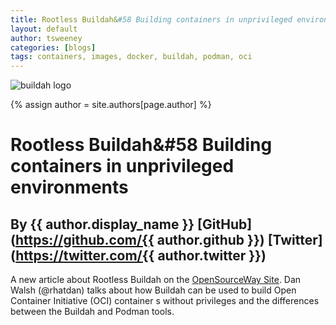```yaml
---
title: Rootless Buildah&#58 Building containers in unprivileged environments 
layout: default
author: tsweeney
categories: [blogs]
tags: containers, images, docker, buildah, podman, oci
---
```

![buildah logo](https://buildah.io/images/buildah.png)

{% assign author = site.authors[page.author] %}
# Rootless Buildah&#58 Building containers in unprivileged environments
## By {{ author.display_name }} [GitHub](https://github.com/{{ author.github }}) [Twitter](https://twitter.com/{{ author.twitter }})

A new article about Rootless Buildah on the [OpenSourceWay Site](https://opensource.com/article/19/3/tips-tricks-rootless-buildah).  Dan Walsh (@rhatdan) talks
about how Buildah can be used to build Open Container Initiative (OCI) container
s without privileges and the differences between the Buildah and Podman tools.
